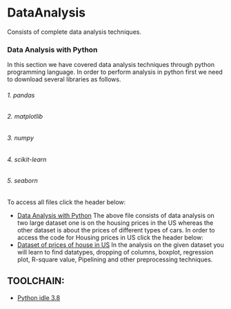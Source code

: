 # DataAnalysis
Consists of complete data analysis techniques.
### Data Analysis with Python
In this section we have covered data analysis techniques through python programming language. In order to perform analysis in python first we need to download several libraries as follows.
###### 1. pandas
###### 2. matplotlib
###### 3. numpy
###### 4. scikit-learn
###### 5. seaborn
To access all files click the header below:
- [Data Analysis with Python](https://github.com/Adeen317/DataAnalysis/tree/main/Data%20Analysis%20wth%20Python)
The above file consists of data analysis on two large dataset one is on the housing prices in the US whereas the other dataset is about the prices of different types of cars.
In order to access the code for Housing prices in US click the header below:
- [Dataset of prices of house in US](https://github.com/Adeen317/DataAnalysis/blob/main/Data%20Analysis%20wth%20Python/Housing%20Dataset%20in%20US/Data_Analysis_on_housing_datasets_USA.py)
In the analysis on the given dataset you will learn to find datatypes, dropping of columns, boxplot, regression plot, R-square value, Pipelining and other preprocessing techniques. 

## TOOLCHAIN:
- [Python idle 3.8](https://www.python.org/downloads/release/python-3810/)
